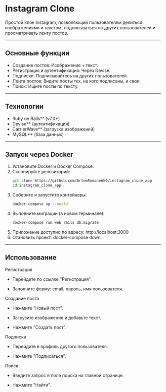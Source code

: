 # Instagram Clone

Простой клон Instagram, позволяющий пользователям делиться изображениями и текстом, подписываться на других пользователей и просматривать ленту постов.

---

## Основные функции

- Создание постов: Изображение + текст.
- Регистрация и аутентификация: Через Devise.
- Подписки: Подписывайтесь на других пользователей.
- Лента постов: Видите посты тех, на кого подписаны, и свои.
- Поиск: Ищите посты по тексту.

---

## Технологии

- Ruby on Rails** (v7.0+)
- Devise** (аутентификация)
- CarrierWave** (загрузка изображений)
- MySQL** (база данных)

---
## Запуск через Docker

1. Установите Docker и Docker Compose.
2. Склонируйте репозиторий:
   ```bash
   git clone https://github.com/ArtemRomanenk0/instagram_clone_app
   cd instagram_clone_app
3. Соберите и запустите контейнеры:
   ```bash 
   docker-compose up --build
4. Выполните миграции (в новом терминале):
   ```bash
   docker-compose run web rails db:migrate
5. Приложение доступно по адресу: http://localhost:3000
6. Отановить проект:
   docker-compose down
---

## Использование

Регистрация

   - Перейдите по ссылке "Регистрация".

   - Заполните форму: email, пароль, имя пользователя.

Создание поста

   - Нажмите "Новый пост".

   - Загрузите изображение и добавьте текст.

   - Нажмите "Создать пост".

Подписки

   - Перейдите в профиль другого пользователя.

   - Нажмите "Подписаться".

Поиск

   - Введите запрос в поле поиска на главной странице.

   - Нажмите "Найти".



